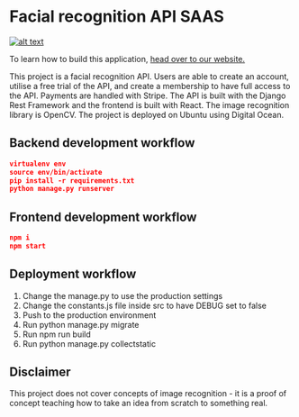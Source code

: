 # Facial recognition API SAAS

[![alt text](https://github.com/justdjango/facial-recognition-saas/blob/master/thumbnail.png "Logo")](https://www.justdjango.com)

To learn how to build this application, [head over to our website.](https://www.justdjango.com)

This project is a facial recognition API. Users are able to create an account, utilise a free trial of the API, and create a membership to have full access to the API. Payments are handled with Stripe. The API is built with the Django Rest Framework and the frontend is built with React. The image recognition library is OpenCV. The project is deployed on Ubuntu using Digital Ocean.

## Backend development workflow

```json
virtualenv env
source env/bin/activate
pip install -r requirements.txt
python manage.py runserver
```

## Frontend development workflow

```json
npm i
npm start
```

## Deployment workflow
1. Change the manage.py to use the production settings
2. Change the constants.js file inside src to have DEBUG set to false
3. Push to the production environment
4. Run python manage.py migrate
5. Run npm run build
6. Run python manage.py collectstatic

## Disclaimer
This project does not cover concepts of image recognition - it is a proof of concept teaching how to take an idea from scratch to something real.

